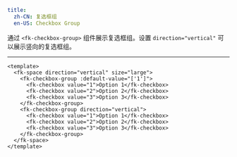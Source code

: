 ```yaml
title:
  zh-CN: 复选框组
  en-US: Checkbox Group
```


通过 `<fk-checkbox-group>` 组件展示复选框组。设置 `direction="vertical"` 可以展示竖向的复选框组。

---


```vue { "component": true } 
<template>
  <fk-space direction="vertical" size="large">
    <fk-checkbox-group :default-value="['1']">
      <fk-checkbox value="1">Option 1</fk-checkbox>
      <fk-checkbox value="2">Option 2</fk-checkbox>
      <fk-checkbox value="3">Option 3</fk-checkbox>
    </fk-checkbox-group>
    <fk-checkbox-group direction="vertical">
      <fk-checkbox value="1">Option 1</fk-checkbox>
      <fk-checkbox value="2">Option 2</fk-checkbox>
      <fk-checkbox value="3">Option 3</fk-checkbox>
    </fk-checkbox-group>
  </fk-space>
</template>
```
